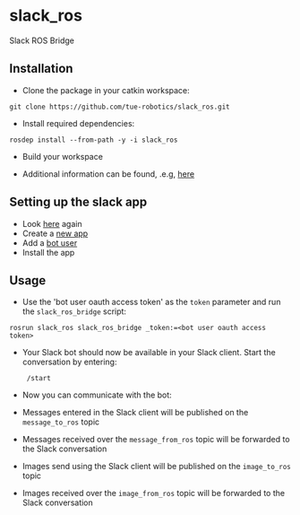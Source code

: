 # slack_ros
Slack ROS Bridge

## Installation
* Clone the package in your catkin workspace:

 ```git clone https://github.com/tue-robotics/slack_ros.git```

* Install required dependencies:

 ```rosdep install --from-path -y -i slack_ros```

* Build your workspace

* Additional information can be found, .e.g, [here](https://www.fullstackpython.com/blog/build-first-slack-bot-python.html)

## Setting up the slack app
* Look [here](https://www.fullstackpython.com/blog/build-first-slack-bot-python.html) again
* Create a [new app](https://api.slack.com/apps?new_app=1)
* Add a [bot user](https://api.slack.com/bot-users)
* Install the app

## Usage
* Use the 'bot user oauth access token' as the `token` parameter and run the `slack_ros_bridge` script:

 ```rosrun slack_ros slack_ros_bridge _token:=<bot user oauth access token>```

* Your Slack bot should now be available in your Slack client. Start the conversation  by entering:

  ``` /start```

* Now you can communicate with the bot:
 * Messages entered in the Slack client will be published on the `message_to_ros` topic
 * Messages received over the `message_from_ros` topic will be forwarded to the Slack conversation
 * Images send using the Slack client will be published on the `image_to_ros` topic
 * Images received over the `image_from_ros` topic will be forwarded to the Slack conversation

